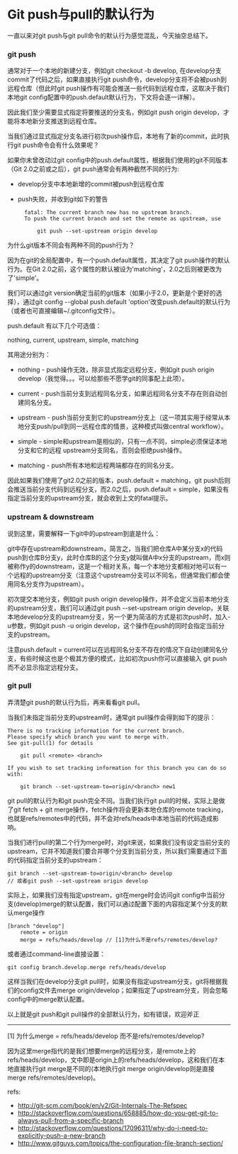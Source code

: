 # Git push与pull的默认行为

一直以来对git push与git pull命令的默认行为感觉混乱，今天抽空总结下。

### git push

通常对于一个本地的新建分支，例如git checkout -b develop, 在develop分支commit了代码之后，如果直接执行git push命令，develop分支将不会被push到远程仓库（但此时git push操作有可能会推送一些代码到远程仓库，这取决于我们本地git config配置中的push.default默认行为，下文将会逐一详解）。

因此我们至少需要显式指定将要推送的分支名，例如git push origin develop，才能将本地新分支推送到远程仓库。

当我们通过显式指定分支名进行初次push操作后，本地有了新的commit，此时执行git push命令会有什么效果呢？

如果你未曾改动过git config中的push.default属性，根据我们使用的git不同版本（Git 2.0之前或之后），git push通常会有两种截然不同的行为:

* develop分支中本地新增的commit被push到远程仓库
* push失败，并收到git如下的警告

        fatal: The current branch new has no upstream branch.  
        To push the current branch and set the remote as upstream, use

            git push --set-upstream origin develop

为什么git版本不同会有两种不同的push行为？

因为在git的全局配置中，有一个push.default属性，其决定了git push操作的默认行为。在Git 2.0之前，这个属性的默认被设为'matching'，2.0之后则被更改为了'simple'。

我们可以通过git version确定当前的git版本（如果小于2.0，更新是个更好的选择），通过git config --global push.default 'option'改变push.default的默认行为（或者也可直接编辑~/.gitconfig文件）。

push.default 有以下几个可选值： 

nothing, current, upstream, simple, matching

其用途分别为：

* nothing - push操作无效，除非显式指定远程分支，例如git push origin develop（我觉得。。。可以给那些不愿学git的同事配上此项）。

* current - push当前分支到远程同名分支，如果远程同名分支不存在则自动创建同名分支。

* upstream - push当前分支到它的upstream分支上（这一项其实用于经常从本地分支push/pull到同一远程仓库的情景，这种模式叫做central workflow）。

* simple - simple和upstream是相似的，只有一点不同，simple必须保证本地分支和它的远程 upstream分支同名，否则会拒绝push操作。

* matching - push所有本地和远程两端都存在的同名分支。

因此如果我们使用了git2.0之前的版本，push.default = matching，git push后则会推送当前分支代码到远程分支，而2.0之后，push.default = simple，如果没有指定当前分支的upstream分支，就会收到上文的fatal提示。

### upstream & downstream

说到这里，需要解释一下git中的upstream到底是什么：

git中存在upstream和downstream，简言之，当我们把仓库A中某分支x的代码push到仓库B分支y，此时仓库B的这个分支y就叫做A中x分支的upstream，而x则被称作y的downstream，这是一个相对关系，每一个本地分支都相对地可以有一个远程的upstream分支（注意这个upstream分支可以不同名，但通常我们都会使用同名分支作为upstream）。

初次提交本地分支，例如git push origin develop操作，并不会定义当前本地分支的upstream分支，我们可以通过git push --set-upstream origin develop，关联本地develop分支的upstream分支，另一个更为简洁的方式是初次push时，加入-u参数，例如git push -u origin develop，这个操作在push的同时会指定当前分支的upstream。

注意push.default = current可以在远程同名分支不存在的情况下自动创建同名分支，有些时候这也是个极其方便的模式，比如初次push你可以直接输入 git push 而不必显示指定远程分支。

### git pull

弄清楚git push的默认行为后，再来看看git pull。

当我们未指定当前分支的upstream时，通常git pull操作会得到如下的提示：

    There is no tracking information for the current branch.  
    Please specify which branch you want to merge with.  
    See git-pull(1) for details

        git pull <remote> <branch>

    If you wish to set tracking information for this branch you can do so with:

        git branch --set-upstream-to=origin/<branch> new1

git pull的默认行为和git push完全不同。当我们执行git pull的时候，实际上是做了git fetch + git merge操作，fetch操作将会更新本地仓库的remote tracking，也就是refs/remotes中的代码，并不会对refs/heads中本地当前的代码造成影响。

当我们进行pull的第二个行为merge时，对git来说，如果我们没有设定当前分支的upstream，它并不知道我们要合并哪个分支到当前分支，所以我们需要通过下面的代码指定当前分支的upstream：

    git branch --set-upstream-to=origin/<branch> develop  
    // 或者git push --set-upstream origin develop 

实际上，如果我们没有指定upstream，git在merge时会访问git config中当前分支(develop)merge的默认配置，我们可以通过配置下面的内容指定某个分支的默认merge操作

    [branch "develop"]
        remote = origin
        merge = refs/heads/develop // [1]为什么不是refs/remotes/develop?

或者通过command-line直接设置：

    git config branch.develop.merge refs/heads/develop  

这样当我们在develop分支git pull时，如果没有指定upstream分支，git将根据我们的config文件去merge origin/develop；如果指定了upstream分支，则会忽略config中的merge默认配置。

以上就是git push和git pull操作的全部默认行为，如有错误，欢迎斧正

---

[1] 为什么merge = refs/heads/develop 而不是refs/remotes/develop? 

因为这里merge指代的是我们想要merge的远程分支，是remote上的refs/heads/develop，文中即是origin上的refs/heads/develop，这和我们在本地直接执行git merge是不同的(本地执行git merge origin/develop则是直接merge refs/remotes/develop)。

refs: 

* http://git-scm.com/book/en/v2/Git-Internals-The-Refspec 
* http://stackoverflow.com/questions/658885/how-do-you-get-git-to-always-pull-from-a-specific-branch 
* http://stackoverflow.com/questions/17096311/why-do-i-need-to-explicitly-push-a-new-branch 
* http://www.gitguys.com/topics/the-configuration-file-branch-section/
